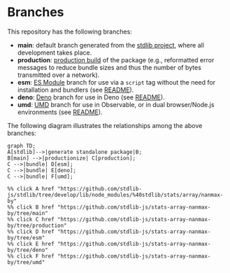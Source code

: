 <!--

@license Apache-2.0

Copyright (c) 2022 The Stdlib Authors.

Licensed under the Apache License, Version 2.0 (the "License");
you may not use this file except in compliance with the License.
You may obtain a copy of the License at

    http://www.apache.org/licenses/LICENSE-2.0

Unless required by applicable law or agreed to in writing, software
distributed under the License is distributed on an "AS IS" BASIS,
WITHOUT WARRANTIES OR CONDITIONS OF ANY KIND, either express or implied.
See the License for the specific language governing permissions and
limitations under the License.

-->

# Branches

This repository has the following branches:

-   **main**: default branch generated from the [stdlib project][stdlib-url], where all development takes place.
-   **production**: [production build][production-url] of the package (e.g., reformatted error messages to reduce bundle sizes and thus the number of bytes transmitted over a network).
-   **esm**: [ES Module][esm-url] branch for use via a `script` tag without the need for installation and bundlers (see [README][esm-readme]).
-   **deno**: [Deno][deno-url] branch for use in Deno (see [README][deno-readme]).
-   **umd**: [UMD][umd-url] branch for use in Observable, or in dual browser/Node.js environments (see [README][umd-readme]).

The following diagram illustrates the relationships among the above branches:

```mermaid
graph TD;
A[stdlib]-->|generate standalone package|B;
B[main] -->|productionize| C[production];
C -->|bundle| D[esm];
C -->|bundle| E[deno];
C -->|bundle| F[umd];

%% click A href "https://github.com/stdlib-js/stdlib/tree/develop/lib/node_modules/%40stdlib/stats/array/nanmax-by"
%% click B href "https://github.com/stdlib-js/stats-array-nanmax-by/tree/main"
%% click C href "https://github.com/stdlib-js/stats-array-nanmax-by/tree/production"
%% click D href "https://github.com/stdlib-js/stats-array-nanmax-by/tree/esm"
%% click E href "https://github.com/stdlib-js/stats-array-nanmax-by/tree/deno"
%% click F href "https://github.com/stdlib-js/stats-array-nanmax-by/tree/umd"
```

[stdlib-url]: https://github.com/stdlib-js/stdlib/tree/develop/lib/node_modules/%40stdlib/stats/array/nanmax-by
[production-url]: https://github.com/stdlib-js/stats-array-nanmax-by/tree/production
[deno-url]: https://github.com/stdlib-js/stats-array-nanmax-by/tree/deno
[deno-readme]: https://github.com/stdlib-js/stats-array-nanmax-by/blob/deno/README.md
[umd-url]: https://github.com/stdlib-js/stats-array-nanmax-by/tree/umd
[umd-readme]: https://github.com/stdlib-js/stats-array-nanmax-by/blob/umd/README.md
[esm-url]: https://github.com/stdlib-js/stats-array-nanmax-by/tree/esm
[esm-readme]: https://github.com/stdlib-js/stats-array-nanmax-by/blob/esm/README.md